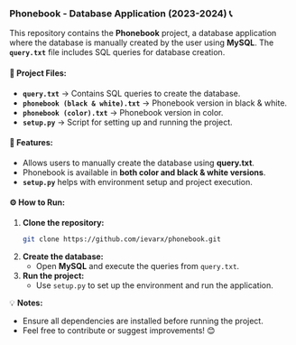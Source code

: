 ### **Phonebook - Database Application (2023-2024) 📞**  

This repository contains the **Phonebook** project, a database application where the database is manually created by the user using **MySQL**. The **`query.txt`** file includes SQL queries for database creation.  

#### **📂 Project Files:**  
- **`query.txt`** → Contains SQL queries to create the database.  
- **`phonebook (black & white).txt`** → Phonebook version in black & white.  
- **`phonebook (color).txt`** → Phonebook version in color.  
- **`setup.py`** → Script for setting up and running the project.  

#### **🚀 Features:**  
- Allows users to manually create the database using **query.txt**.  
- Phonebook is available in **both color and black & white versions**.  
- **`setup.py`** helps with environment setup and project execution.  

#### **⚙️ How to Run:**  
1. **Clone the repository:**  
   ```bash
   git clone https://github.com/ievarx/phonebook.git
   ```  
2. **Create the database:**  
   - Open **MySQL** and execute the queries from `query.txt`.  
3. **Run the project:**  
   - Use `setup.py` to set up the environment and run the application.  

💡 **Notes:**  
- Ensure all dependencies are installed before running the project.  
- Feel free to contribute or suggest improvements! 😊  
